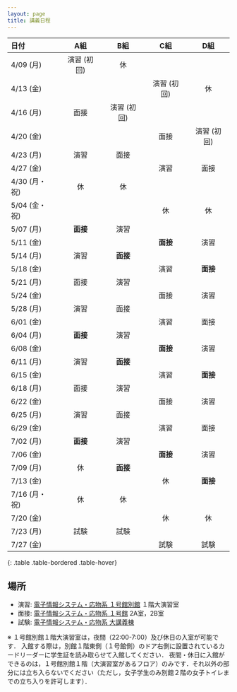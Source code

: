 ```yaml
---
layout: page
title: 講義日程
---
```


| 日付 | A組 | B組 | C組 | D組 |
|:-----------|:-----------:|:------------:|:-----------:|:------------:|
| 4/09 (月) | 演習 (初回) | 休 | | |
| 4/13 (金) | | | 演習 (初回) | 休 | 
| 4/16 (月) | 面接 | 演習 (初回) | | |
| 4/20 (金) | | | 面接 | 演習 (初回) |
| 4/23 (月) | 演習 | 面接 | | |
| 4/27 (金) | | | 演習 | 面接 |
| 4/30 (月・祝) | 休 | 休 | | |
| 5/04 (金・祝) | | | 休 | 休 |
| 5/07 (月) | **面接** | 演習 | | |
| 5/11 (金) | | | **面接** | 演習 |
| 5/14 (月) | 演習 | **面接** | | |
| 5/18 (金) | | | 演習 | **面接** |
| 5/21 (月) | 面接 | 演習 | | |
| 5/24 (金) | | | 面接 | 演習 |
| 5/28 (月) | 演習 | 面接 | | |
| 6/01 (金) | | | 演習 | 面接 |
| 6/04 (月) | **面接** | 演習 | | |
| 6/08 (金) | | | **面接** | 演習 |
| 6/11 (月) | 演習 | **面接** | | |
| 6/15 (金) | | | 演習 | **面接** |
| 6/18 (月) | 面接 | 演習 | | |
| 6/22 (金) | | | 面接 | 演習 |
| 6/25 (月) | 演習 | 面接 | | |
| 6/29 (金) | | | 演習 | 面接 |
| 7/02 (月) | **面接** | 演習 | | |
| 7/06 (金) | | | **面接** | 演習 |
| 7/09 (月) | 休 | **面接** | | |
| 7/13 (金) | | | 休 | **面接** |
| 7/16 (月・祝) | 休 | 休 | | |
| 7/20 (金) | | | 休 | 休 |
| 7/23 (月) | 試験 | 試験 | | |
| 7/27 (金) | | | 試験 | 試験 |
{: .table .table-bordered .table-hover}

## 場所

+ 演習: [電子情報システム・応物系 １号館別館](http://www.eng.tohoku.ac.jp/map/?menu=campus&area=d&build=11) １階大演習室
+ 面接: [電子情報システム・応物系 １号館](http://www.eng.tohoku.ac.jp/map/?menu=campus&area=d&build=10) 2A室，2B室
+ 試験: [電子情報システム・応物系 大講義棟](http://www.eng.tohoku.ac.jp/map/?menu=campus&area=d&build=17)

※ １号館別館１階大演習室は，夜間（22:00-7:00）及び休日の入室が可能です．
入館する際は，別館１階東側（１号館側）のドア右側に設置されているカードリーダーに学生証を読み取らせて入館してください．
夜間・休日に入館ができるのは，１号館別館１階（大演習室があるフロア）のみです．それ以外の部分には立ち入らないでください（ただし，女子学生のみ別館２階の女子トイレまでの立ち入りを許可します）．
